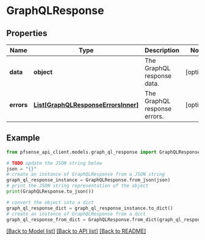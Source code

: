 # GraphQLResponse


## Properties

Name | Type | Description | Notes
------------ | ------------- | ------------- | -------------
**data** | **object** | The GraphQL response data. | [optional] 
**errors** | [**List[GraphQLResponseErrorsInner]**](GraphQLResponseErrorsInner.md) | The GraphQL response errors. | [optional] 

## Example

```python
from pfsense_api_client.models.graph_ql_response import GraphQLResponse

# TODO update the JSON string below
json = "{}"
# create an instance of GraphQLResponse from a JSON string
graph_ql_response_instance = GraphQLResponse.from_json(json)
# print the JSON string representation of the object
print(GraphQLResponse.to_json())

# convert the object into a dict
graph_ql_response_dict = graph_ql_response_instance.to_dict()
# create an instance of GraphQLResponse from a dict
graph_ql_response_from_dict = GraphQLResponse.from_dict(graph_ql_response_dict)
```
[[Back to Model list]](../README.md#documentation-for-models) [[Back to API list]](../README.md#documentation-for-api-endpoints) [[Back to README]](../README.md)


